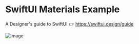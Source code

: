 # SwiftUI Materials Example
A Designer's guide to SwiftUI
👉 https://swiftui.design/guide

![image](https://user-images.githubusercontent.com/3452573/104756489-e0b27700-5729-11eb-9a92-93e0b8449a58.png)

